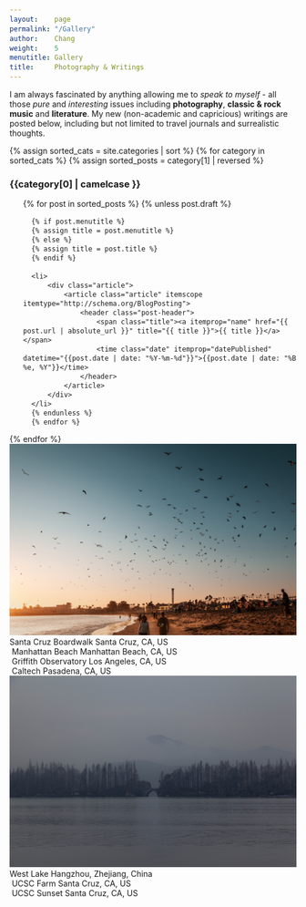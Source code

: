 ```yaml
---
layout:    page
permalink: "/Gallery"
author:    Chang
weight:    5
menutitle: Gallery
title:     Photography & Writings
---
```


I am always fascinated by anything allowing me to <i>speak to myself</i> - all those *pure* and *interesting* issues including **photography**, **classic & rock music** and **literature**. My new (non-academic and capricious) writings are posted below, including but not limited to travel journals and surrealistic thoughts.

  {% assign sorted_cats = site.categories | sort %}
  {% for category in sorted_cats %}
  {% assign sorted_posts = category[1] | reversed %}

  <h3 id="{{category[0] | uri_escape | downcase | slugify }}">{{category[0] | camelcase }}</h3>
  <ul class="category {{category[0] | uri_escape | downcase | slugify}}">
      {% for post in sorted_posts %}
      {% unless post.draft %}

      {% if post.menutitle %}
      {% assign title = post.menutitle %}
      {% else %}
      {% assign title = post.title %}
      {% endif %}

      <li>
          <div class="article">
              <article class="article" itemscope itemtype="http://schema.org/BlogPosting">
                  <header class="post-header">
                      <span class="title"><a itemprop="name" href="{{ post.url | absolute_url }}" title="{{ title }}">{{ title }}</a></span>
                      <time class="date" itemprop="datePublished" datetime="{{post.date | date: "%Y-%m-%d"}}">{{post.date | date: "%B %e, %Y"}}</time>
                  </header>
              </article>
          </div>
      </li>
      {% endunless %}
      {% endfor %}
  </ul>
  {% endfor %}


  <meta name="viewport" content="width=device-width, initial-scale=1.0">
  <div class="container-all">
  <div class="container">
    <img src="../assets/SantaCruz.jpeg" alt="">
     <span class="pic_title">Santa Cruz Boardwalk</span>
    <span class="text">Santa Cruz, CA, US</span>
  </div>
  <div class="container">
    <img src="../assets/Manhattan.jpeg" alt="">
    <span class="pic_title">Manhattan Beach</span>
    <span class="text">Manhattan Beach, CA, US</span>
  </div>
  <div class="container">
    <img src="../assets/GriffithObservatory.jpeg" alt="">
     <span class="pic_title">Griffith Observatory</span>
    <span class="text">Los Angeles, CA, US</span>
  </div>
  <div class="container">
    <img src="../assets/Caltech.jpeg" alt="">
     <span class="pic_title">Caltech</span>
    <span class="text">Pasadena, CA, US</span>
  </div>
  <div class="container">
    <img src="../assets/WestLake.jpeg" alt="">
     <span class="pic_title">West Lake</span>
    <span class="text">Hangzhou, Zhejiang, China</span>
  </div>
  <div class="container">
    <img src="../assets/UCSCFarm1.jpeg" alt="">
     <span class="pic_title">UCSC Farm</span>
    <span class="text">Santa Cruz, CA, US</span>
  </div>
  <div class="container">
    <img src="../assets/UCSCFarm2.jpeg" alt="">
     <span class="pic_title">UCSC Sunset</span>
    <span class="text">Santa Cruz, CA, US</span>
  </div>
  </div>
